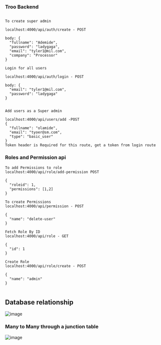 ### Troo Backend

```

To create super admin

localhost:4000/api/auth/create - POST

body: {
  "fullname": "Ademide",
  "password": "ladygaga",
  "email": "tyler1@mil.com",
  "company": "Processor"
}

```

```
Login for all users

localhost:4000/api/auth/login - POST

body: {
  "email": "tyler1@mil.com",
  "password": "ladygaga"
}

```

```

Add users as a Super admin

localhost:4000/api/users/add -POST
{
  "fullname": "olamide",
  "email": "tyoer@sm.com",
  "type": "basic_user"
}
Token header is Required for this route, get a token from login route

```

### Roles and Permission api

```
To add Permissions to role
localhost:4000/api/role/add-permission POST

{
  "roleid": 1,
  "permissions": [1,2]
}

To create Permissions
localhost:4000/api/permission - POST

{
  "name": "delete-user"
}

Fetch Role By ID
localhost:4000/api/role - GET

{
  "id": 1
}

Create Role
localhost:4000/api/role/create - POST

{
  "name": "admin"
}


```

## Database relationship

![image](https://github.com/tylerjusfly/troo-backend/assets/53145644/35f7f0ec-13b5-4f79-9cd8-65c92f37d3d8)



### Many to Many through a junction table

![image](https://github.com/tylerjusfly/troo-backend/assets/53145644/a6c9e1e7-9bae-4c28-b9f6-5869864326dc)

